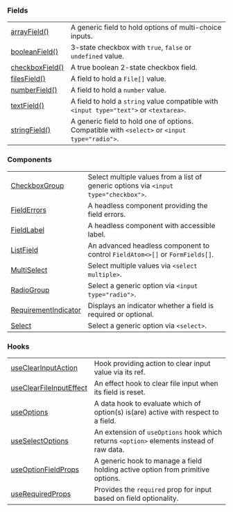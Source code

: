 ### Fields

|                                                           |                                                                                               |
| --------------------------------------------------------- | --------------------------------------------------------------------------------------------- |
| [arrayField()](?path=/docs/fields-arrayfield--docs)       | A generic field to hold options of multi-choice inputs.                                       |
| [booleanField()](?path=/docs/fields-booleanfield--docs)   | 3-state checkbox with `true`, `false` or `undefined` value.                                   |
| [checkboxField()](?path=/docs/fields-checkboxfield--docs) | A true boolean 2-state checkbox field.                                                        |
| [filesField()](?path=/docs/fields-filesfield--docs)       | A field to hold a `File[]` value.                                                             |
| [numberField()](?path=/docs/fields-numberfield--docs)     | A field to hold a `number` value.                                                             |
| [textField()](?path=/docs/fields-textfield--docs)         | A field to hold a `string` value compatible with `<input type="text">` or `<textarea>`.       |
| [stringField()](?path=/docs/fields-stringfield--docs)     | A generic field to hold one of options. Compatible with `<select>` or `<input type="radio">`. |

### Components

|                                                                           |                                                                                      |
| ------------------------------------------------------------------------- | ------------------------------------------------------------------------------------ |
| [CheckboxGroup](?path=/docs/components-checkboxgroup--docs)               | Select multiple values from a list of generic options via `<input type="checkbox">`. |
| [FieldErrors](?path=/docs/components-fielderrors--docs)                   | A headless component providing the field errors.                                     |
| [FieldLabel](?path=/docs/components-fieldlabel--docs)                     | A headless component with accessible label.                                          |
| [ListField](?path=/docs/components-listfield--docs)                       | An advanced headless component to control `FieldAtom<>[]` or `FormFields[]`.         |
| [MultiSelect](?path=/docs/components-multiselect--docs)                   | Select multiple values via `<select multiple>`.                                      |
| [RadioGroup](?path=/docs/components-radiogroup--docs)                     | Select a generic option via `<input type="radio">`.                                  |
| [RequirementIndicator](?path=/docs/components-requirementindicator--docs) | Displays an indicator whether a field is required or optional.                       |
| [Select](?path=/docs/components-select--docs)                             | Select a generic option via `<select>`.                                              |

### Hooks

|                                                                            |                                                                                          |
| -------------------------------------------------------------------------- | ---------------------------------------------------------------------------------------- |
| [useClearInputAction](?path=/docs/hooks-useclearinputaction--docs)         | Hook providing action to clear input value via its ref.                                  |
| [useClearFileInputEffect](?path=/docs/hooks-useclearfileinputeffect--docs) | An effect hook to clear file input when its field is reset.                              |
| [useOptions](?path=/docs/hooks-useoptions--docs)                           | A data hook to evaluate which of option(s) is(are) active with respect to a field.       |
| [useSelectOptions](?path=/docs/hooks-useselectoptions--docs)               | An extension of `useOptions` hook which returns `<option>` elements instead of raw data. |
| [useOptionFieldProps](?path=/docs/hooks-useoptionfieldprops--docs)         | A generic hook to manage a field holding active option from primitive options.           |
| [useRequiredProps](?path=/docs/hooks-userequiredprops--docs)               | Provides the `required` prop for input based on field optionality.                       |
